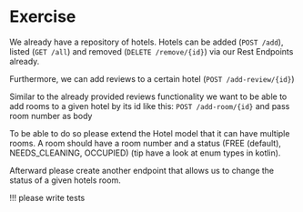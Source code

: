 # Exercise

We already have a repository of hotels.
Hotels can be added (`POST /add`), listed (`GET /all`) and removed (`DELETE /remove/{id}`) via our Rest Endpoints already.

Furthermore, we can add reviews to a certain hotel (`POST /add-review/{id}`)

Similar to the already provided reviews functionality we want to be able to add rooms to a given hotel by its id like this:
`POST /add-room/{id}` and pass room number as body

To be able to do so please extend the Hotel model that it can have multiple rooms.
A room should have a room number and a status (FREE (default), NEEDS_CLEANING, OCCUPIED) (tip have a look at enum types in kotlin).

Afterward please create another endpoint that allows us to change the status of a given hotels room.

!!! please write tests
